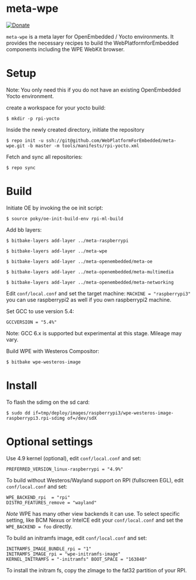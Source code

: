 
# **meta-wpe**

[![Donate](https://img.shields.io/badge/Donate-PayPal-green.svg)](https://www.paypal.com/cgi-bin/webscr?cmd=_s-xclick&hosted_button_id=55UJZHTXW8VTE)

`meta-wpe` is a meta layer for OpenEmbedded / Yocto environments. It provides the necessary recipes to build the WebPlatformforEmbedded components including the WPE WebKit browser.

# Setup
Note: You only need this if you do not have an existing OpenEmbedded Yocto environment.

create a workspace for your yocto build:

`$ mkdir -p rpi-yocto`

Inside the newly created directory, initiate the repository

`$ repo init -u ssh://git@github.com/WebPlatformForEmbedded/meta-wpe.git -b master -m tools/manifests/rpi-yocto.xml`

Fetch and sync all repositories:

`$ repo sync`

# Build
Initiate OE by invoking the oe init script:

`$ source poky/oe-init-build-env rpi-ml-build`

Add bb layers:

```
$ bitbake-layers add-layer ../meta-raspberrypi

$ bitbake-layers add-layer ../meta-wpe

$ bitbake-layers add-layer ../meta-openembedded/meta-oe

$ bitbake-layers add-layer ../meta-openembedded/meta-multimedia

$ bitbake-layers add-layer ../meta-openembedded/meta-networking
```


Edit `conf/local.conf` and set the target machine:
`MACHINE = "raspberrypi3"`
you can use raspberrypi2 as well if you own raspberrypi2 machine.

Set GCC to use version 5.4:

`GCCVERSION = "5.4%"`

Note: GCC 6.x is supported but experimental at this stage. Mileage may vary.

Build WPE with Westeros Compositor:

`$ bitbake wpe-westeros-image`

# Install

To flash the sdimg on the sd card:

`$ sudo dd if=tmp/deploy/images/raspberrypi3/wpe-westeros-image-raspberrypi3.rpi-sdimg of=/dev/sdX`



# Optional settings

Use 4.9 kernel (optional), edit `conf/local.conf` and set:

`PREFERRED_VERSION_linux-raspberrypi = "4.9%"`

To build without Westeros/Wayland support on RPI (fullscreen EGL), edit `conf/local.conf` and set:
```
WPE_BACKEND_rpi  = "rpi"
DISTRO_FEATURES_remove = "wayland"
```

*Note* WPE has many other view backends it can use. To select specific setting, like BCM Nexus or IntelCE edit your `conf/local.conf` and set the `WPE_BACKEND = foo` directly.


To build an initramfs image, edit `conf/local.conf` and set:

```
INITRAMFS_IMAGE_BUNDLE_rpi = "1"
INITRAMFS_IMAGE_rpi = "wpe-initramfs-image"
KERNEL_INITRAMFS = "-initramfs" BOOT_SPACE = "163840"
```

To install the initram fs, copy the zImage to the fat32 partition of your RPI.




